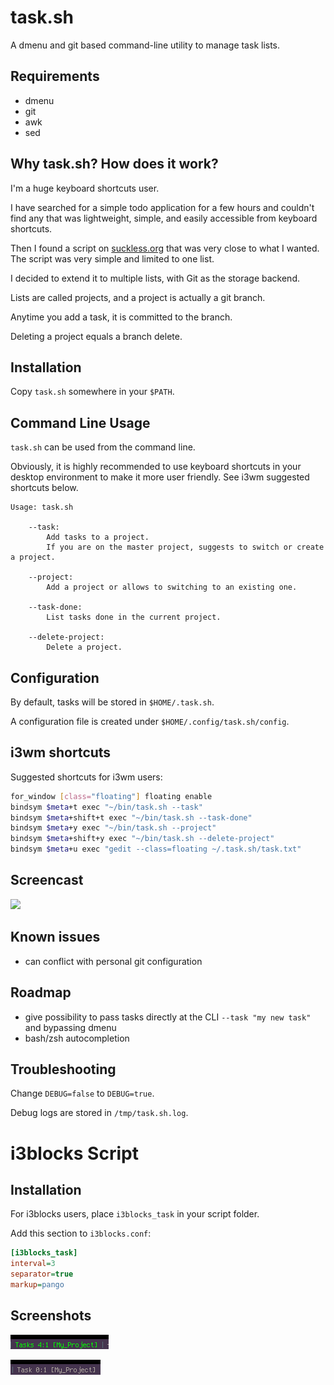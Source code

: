 # task.sh

A dmenu and git based command-line utility to manage task lists.

## Requirements

- dmenu
- git
- awk
- sed

## Why task.sh? How does it work?

I'm a huge keyboard shortcuts user.

I have searched for a simple todo application for a few hours and couldn't find
any that was lightweight, simple, and easily accessible from keyboard shortcuts.

Then I found a script on [suckless.org](https://git.suckless.org/sites/file/tools.suckless.org/dmenu/scripts/todo.html) that was very close to what I wanted.
The script was very simple and limited to one list.

I decided to extend it to multiple lists, with Git as the storage backend.

Lists are called projects, and a project is actually a git branch.

Anytime you add a task, it is committed to the branch.

Deleting a project equals a branch delete.

## Installation

Copy `task.sh` somewhere in your `$PATH`.

## Command Line Usage

`task.sh` can be used from the command line.

Obviously, it is highly recommended to use keyboard shortcuts in your desktop 
environment to make it more user friendly. See i3wm suggested shortcuts below.


```
Usage: task.sh

    --task:
        Add tasks to a project.
        If you are on the master project, suggests to switch or create a project.

    --project:
        Add a project or allows to switching to an existing one.

    --task-done:
        List tasks done in the current project.

    --delete-project:
        Delete a project.
```

## Configuration

By default, tasks will be stored in `$HOME/.task.sh`.

A configuration file is created under `$HOME/.config/task.sh/config`.

## i3wm shortcuts

Suggested shortcuts for i3wm users:

```bash
for_window [class="floating"] floating enable
bindsym $meta+t exec "~/bin/task.sh --task"
bindsym $meta+shift+t exec "~/bin/task.sh --task-done"
bindsym $meta+y exec "~/bin/task.sh --project"
bindsym $meta+shift+y exec "~/bin/task.sh --delete-project"
bindsym $meta+u exec "gedit --class=floating ~/.task.sh/task.txt"
```

## Screencast

![](https://github.com/sebw/task.sh/blob/master/demo.gif)

## Known issues

- can conflict with personal git configuration

## Roadmap

- give possibility to pass tasks directly at the CLI `--task "my new task"` and bypassing dmenu
- bash/zsh autocompletion

## Troubleshooting

Change `DEBUG=false` to `DEBUG=true`.

Debug logs are stored in `/tmp/task.sh.log`.

# i3blocks Script

## Installation

For i3blocks users, place `i3blocks_task` in your script folder.

Add this section to `i3blocks.conf`:

```ini
[i3blocks_task]
interval=3
separator=true
markup=pango
```

## Screenshots

![](https://raw.githubusercontent.com/sebw/task.sh/master/i3blocks1.png)

![](https://raw.githubusercontent.com/sebw/task.sh/master/i3blocks2.png)
